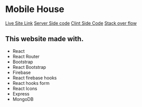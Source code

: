 # Mobile House

[Live Site Link](https://mobile-house-5c3b8.web.app/)
[Server Side code](https://github.com/ProgrammingHeroWC4/warehouse-management-server-side-najmul-rusu)
[Clint Side Code](https://github.com/ProgrammingHeroWC4/warehouse-management-client-side-najmul-rusu)
[Stack over flow](https://stackoverflow.com/questions/72323967/why-does-bsontypeerror-show-up)

## This website made with.
* React
* React Router
* Bootstrap
* React Bootstrap
* Firebase
* React firebase hooks
* React hooks form
* React Icons
* Express
* MongoDB